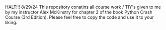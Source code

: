 HALT!!! 
8/29/24
This repository conatins all course work / TIY's given to me by my instructor Alex McKinstry for chapter 2 of the book Python Crash Course (3rd Edition). Please feel free to copy the code and use it to your liking.
